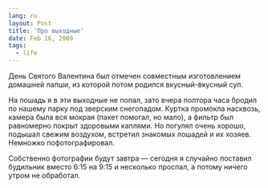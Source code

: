 ```yaml
---
lang: ru
layout: Post
title: 'Про выходные'
date: Feb 16, 2009
tags:
  - life
---
```


День Святого Валентина был отмечен совместным изготовлением домашней лапши, из которой потом родился вкусный-вкусный суп.

На лошадь я в эти выходные не попал, зато вчера полтора часа бродил по нашему парку под зверским снегопадом. Куртка промокла насквозь, камера была вся мокрая (пакет помогал, но мало), а фильтр был равномерно покрыт здоровыми каплями. Но погулял очень хорошо, подышал свежим воздухом, встретил знакомых лошадей и их хозяев. Немножко пофотографировал.

Собственно фотографии будут завтра — сегодня я случайно поставил будильник вместо 6:15 на 9:15 и несколько проспал, а потому ничего утром не обработал.
